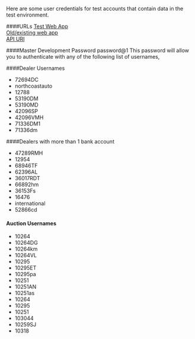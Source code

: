 Here are some user credentials for test accounts that contain data in the test environment.


####URLs
[Test Web App](https://test.discoverdsc.com/eui)  
[Old/existing web app](https://test.discoverdsc.com/MyDSC/)  
[API URI](http://test.discoverdsc.com/MobileService/api/)


####Master Development Password
password@1
This password will allow you to authenticate with any of the following list of usernames, 


####Dealer Usernames
* 72694DC
* northcoastauto
* 12788
* 53190DM
* 53190MD
* 42096SP
* 42096VMH
* 71336DM1
* 71336dm


####Dealers with more than 1 bank account
* 47289RMH  
* 12954  
* 68946TF  
* 62396AL  
* 36017RDT  
* 66892hm  
* 36153Fs  
* 16476  
* international  
* 52866cd  


#### Auction Usernames
* 10264
* 10264DG
* 10264km
* 10264VL
* 10295  
* 10295ET  
* 10295pa  
* 10251  
* 10251AN  
* 10251as  
* 10264  
* 10295  
* 10251  
* 103044  
* 10259SJ  
* 10318